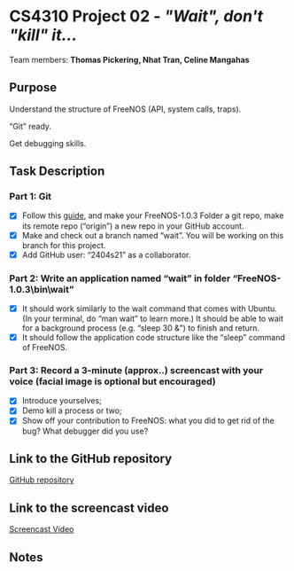 # CS4310 Project 02 - *"Wait", don't "kill" it...*

Team members: **Thomas Pickering, Nhat Tran, Celine Mangahas**

## Purpose

Understand the structure of FreeNOS (API, system calls, traps).

“Git” ready.

Get debugging skills.

## Task Description

### Part 1: Git

* [x] Follow this [guide](https://product.hubspot.com/blog/git-and-github-tutorial-for-beginners), and make your FreeNOS-1.0.3 Folder a git repo, make its remote repo (“origin”) a new repo in your GitHub account.
* [x] Make and check out a branch named “wait”. You will be working on this branch for this project.
* [x] Add GitHub user: “2404s21” as a collaborator.

### Part 2: Write an application named “wait” in folder “FreeNOS-1.0.3\bin\wait”

* [x] It should work similarly to the wait command that comes with Ubuntu. (In your terminal, do “man wait” to learn more.) It should be able to wait for a background process (e.g. “sleep 30 &”) to finish and return.
* [x] It should follow the application code structure like the “sleep” command of FreeNOS.

### Part 3: Record a 3-minute (approx..) screencast with your voice (facial image is optional but encouraged)

* [x] Introduce yourselves;
* [x] Demo kill a process or two;
* [x] Show off your contribution to FreeNOS: what you did to get rid of the bug? What debugger did you use?

## Link to the GitHub repository

[GitHub repository](https://github.com/team7project1/project2)

## Link to the screencast video

[Screencast Video]( https://www.youtube.com/watch?v=NL24W5JA3YU&ab_channel=ThomasPickering "Youtube")

## Notes
